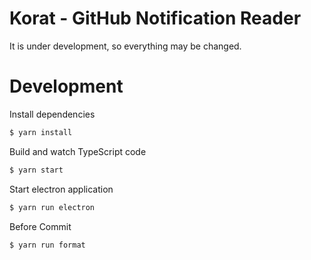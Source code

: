 # Korat - GitHub Notification Reader

It is under development, so everything may be changed.

# Development

Install dependencies

```bash
$ yarn install
```

Build and watch TypeScript code

```bash
$ yarn start
```

Start electron application

```bash
$ yarn run electron
```

Before Commit

```bash
$ yarn run format
```
